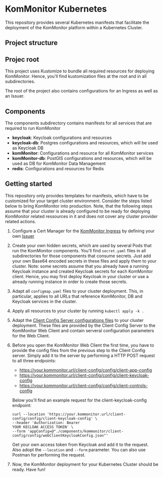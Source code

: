 # KomMonitor Kubernetes
This repository provides several Kubernetes manifests that facilitate the deployment of the KomMonitor platform
within a Kubernetes Cluster.

## Project structure
## Projec root
This project uses Kustomize to bundle all required resources for deploying KomMonitor. Hence, you'll find kustomization files at the root and in all subdirectories.

The root of the project also contains configurations for an Ingress as well as an Issuer.

## Components
The components subdirectory contains manifests for all services that are required to run KomMonitor
* __keycloak__: Keycloak configurations and resources
* __keycloak-db__: Postgres configurations and resources, which will be used as Keycloak DB
* __komMonitor__: Configurations and resource for all KomMonitor services
* __komMonitor-db__: PostGIS configurations and resources, which will be used as DB for KomMonitor Data Management
* __redis__: Configurations and resources for Redis

## Getting started
This repository only provides templates for manifests, which have to be customized for your target cluster
environment. Consider the steps listed below to bring KomMonitor into production. Note, that the following steps
assume that your cluster is already configured to be ready for deploying KomMonitor related ressources in it and
does not cover any cluster provider related actions.

1. Configure a Cert Manager for the [KomMonitor Ingress](./ingress.yaml) by defining your own [Issuer](./issuer.yaml)

2. Create your own hidden secrets, which are used by several Pods that run the KomMonitor components. You'll find
`secret.yaml` files in all subdirectories for those components that consume secrets. Just add your own Base64
encoded secrets in these files and apply them to your cluster.  Note: some secrets assume that you already have a 
running Keycloak instance and created Keycloak secrets for each KomMonitor client. Hence, you may  first deploy
Keycloak in your cluster or use a already running instance in order to create those secrets.

3. Adapt all `configmap.yaml` files to your cluster deployment. This, in particular, applies to all URLs that
reference KomMonitor, DB and Keycloak services in the cluster.

4. Apply all resources to your cluster by running `kubectl apply -k .`

5. Adapt the [Client Config Server configurations files](./components/kommonitor/client-config/config) to your cluster
deployment. These files are provided by the Client Config Server to the KomMonitor Web Client and contain
serveral configuration parameters for the Web Client.

6. Before you open the KomMonitor Web Client the first time, you have to provide the config files from the previous
step to the Client Config server. Simply add it to the server by performing a HTTP POST request to all three 
endpoints:
    * https://your.kommonitor.url/client-config/config/client-app-config 
    * https://your.kommonitor.url/client-config/config/client-keycloak-config
    * https://your.kommonitor.url/client-config/config/client-controls-config

    Below you'll find an example request for the client-keycloak-config endpoint:
    ```
    curl --location 'https://your.kommonitor.url/client-config/config/client-keycloak-config' \
    --header 'Authorization: Bearer 
    YOUR KECLOAK ACCESS TOKEN' \
    --form 'appConfig=@"./components/kommonitor/client-config/config/webClientKeycloakConfig.json"'
    ```
    Get your own access token from Keycloak and add it to the request. Also adopt the `--location` and `--form` parameter. You can also use Postman for performing the request. 

7. Now, the KomMonitor deployment for your Kubernetes Cluster should be ready. Have fun!
